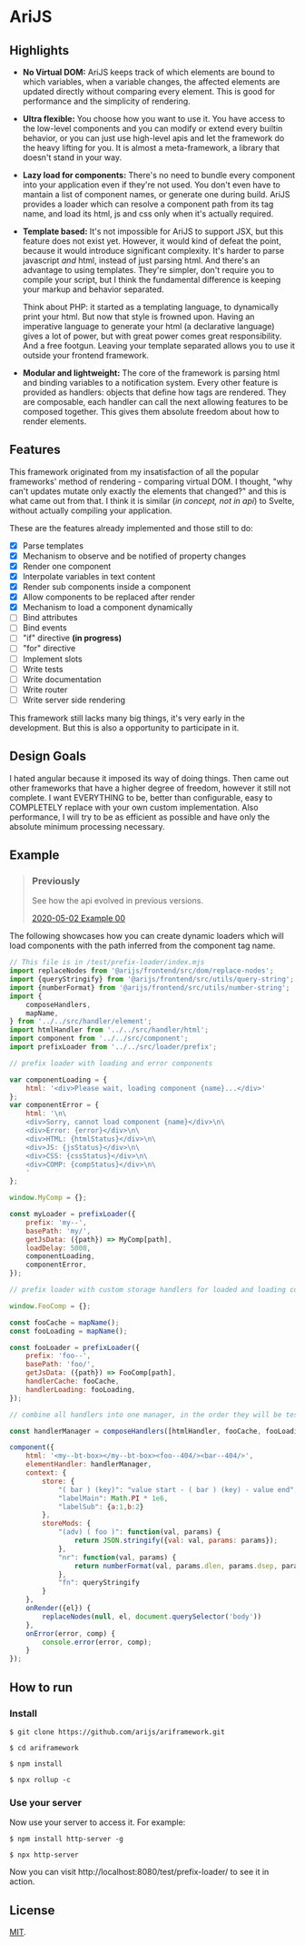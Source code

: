 # AriJS

## Highlights

- **No Virtual DOM:** AriJS keeps track of which elements are bound to which variables, when a variable changes, the affected elements are updated directly without comparing every element. This is good for performance and the simplicity of rendering.
- **Ultra flexible:** You choose how you want to use it. You have access to the low-level components and you can modify or extend every builtin behavior, or you can just use high-level apis and let the framework do the heavy lifting for you. It is almost a meta-framework, a library that doesn't stand in your way.
- **Lazy load for components:** There's no need to bundle every component into your application even if they're not used. You don't even have to mantain a list of component names, or generate one during build. AriJS provides a loader which can resolve a component path from its tag name, and load its html, js and css only when it's actually required.
- **Template based:** It's not impossible for AriJS to support JSX, but this feature does not exist yet. However, it would kind of defeat the point, because it would introduce significant complexity. It's harder to parse javascript *and* html, instead of just parsing html. And there's an advantage to using templates. They're simpler, don't require you to compile your script, but I think the fundamental difference is keeping your markup and behavior separated.

  Think about PHP: it started as a templating language, to dynamically print your html. But now that style is frowned upon. Having an imperative language to generate your html (a declarative language) gives a lot of power, but with great power comes great responsibility. And a free footgun. Leaving your template separated allows you to use it outside your frontend framework.
- **Modular and lightweight:** The core of the framework is parsing html and binding variables to a notification system. Every other feature is provided as handlers: objects that define how tags are rendered. They are composable, each handler can call the next allowing features to be composed together. This gives them absolute freedom about how to render elements.

## Features

This framework originated from my insatisfaction of all the popular frameworks' method of rendering - comparing virtual DOM. I thought, "why can't updates mutate only exactly the elements that changed?" and this is what came out from that. I think it is similar (*in concept, not in api*) to Svelte, without actually compiling your application.

These are the features already implemented and those still to do:

- [x] Parse templates
- [x] Mechanism to observe and be notified of property changes
- [x] Render one component
- [x] Interpolate variables in text content
- [x] Render sub components inside a component
- [x] Allow components to be replaced after render
- [x] Mechanism to load a component dynamically
- [ ] Bind attributes
- [ ] Bind events
- [ ] "if" directive **(in progress)**
- [ ] "for" directive
- [ ] Implement slots
- [ ] Write tests
- [ ] Write documentation
- [ ] Write router
- [ ] Write server side rendering

This framework still lacks many big things, it's very early in the development. But this is also a opportunity to participate in it.

## Design Goals

I hated angular because it imposed its way of doing things. Then came out other frameworks that have a higher degree of freedom, however it still not complete. I want EVERYTHING to be, better than configurable, easy to COMPLETELY replace with your own custom implementation. Also performance, I will try to be as efficient as possible and have only the absolute minimum processing necessary.

## Example

> ### Previously
>
> See how the api evolved in previous versions.
>
> [2020-05-02 Example 00](https://github.com/arijs/ariframework/blob/master/docs/example-00.md)

The following showcases how you can create dynamic loaders which will load components with the path inferred from the component tag name.

```javascript
// This file is in /test/prefix-loader/index.mjs
import replaceNodes from '@arijs/frontend/src/dom/replace-nodes';
import {queryStringify} from '@arijs/frontend/src/utils/query-string';
import {numberFormat} from '@arijs/frontend/src/utils/number-string';
import {
	composeHandlers,
	mapName,
} from '../../src/handler/element';
import htmlHandler from '../../src/handler/html';
import component from '../../src/component';
import prefixLoader from '../../src/loader/prefix';

// prefix loader with loading and error components

var componentLoading = {
	html: '<div>Please wait, loading component {name}...</div>'
};
var componentError = {
	html: '\n\
	<div>Sorry, cannot load component {name}</div>\n\
	<div>Error: {error}</div>\n\
	<div>HTML: {htmlStatus}</div>\n\
	<div>JS: {jsStatus}</div>\n\
	<div>CSS: {cssStatus}</div>\n\
	<div>COMP: {compStatus}</div>\n\
	'
};

window.MyComp = {};

const myLoader = prefixLoader({
	prefix: 'my--',
	basePath: 'my/',
	getJsData: ({path}) => MyComp[path],
	loadDelay: 5000,
	componentLoading,
	componentError,
});

// prefix loader with custom storage handlers for loaded and loading components

window.FooComp = {};

const fooCache = mapName();
const fooLoading = mapName();

const fooLoader = prefixLoader({
	prefix: 'foo--',
	basePath: 'foo/',
	getJsData: ({path}) => FooComp[path],
	handlerCache: fooCache,
	handlerLoading: fooLoading,
});

// combine all handlers into one manager, in the order they will be tested

const handlerManager = composeHandlers([htmlHandler, fooCache, fooLoading, myLoader, fooLoader]);

component({
	html: '<my--bt-box></my--bt-box><foo--404/><bar--404/>',
	elementHandler: handlerManager,
	context: {
		store: {
			"( bar ) (key)": "value start - ( bar ) (key) - value end",
			"labelMain": Math.PI * 1e6,
			"labelSub": {a:1,b:2}
		},
		storeMods: {
			"(adv) ( foo )": function(val, params) {
				return JSON.stringify({val: val, params: params});
			},
			"nr": function(val, params) {
				return numberFormat(val, params.dlen, params.dsep, params.gsep, params.glen);
			},
			"fn": queryStringify
		}
	},
	onRender({el}) {
		replaceNodes(null, el, document.querySelector('body'))
	},
	onError(error, comp) {
		console.error(error, comp);
	}
});
```

## How to run

### Install

```
$ git clone https://github.com/arijs/ariframework.git

$ cd ariframework

$ npm install

$ npx rollup -c
```

### Use your server

Now use your server to access it. For example:

```
$ npm install http-server -g

$ npx http-server
```

Now you can visit http://localhost:8080/test/prefix-loader/ to see it in action.

## License

[MIT](LICENSE).
